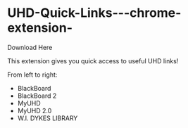 # UHD-Quick-Links---chrome-extension-

Download Here

This extension gives you quick access to useful UHD links!

From left to right:

- BlackBoard
- BlackBoard 2
- MyUHD
- MyUHD 2.0
- W.I. DYKES LIBRARY
